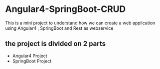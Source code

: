 # Angular4-SpringBoot-CRUD

This is a mini project to understand how we can create a web application using Angular4 , SpringBoot and Rest as webservice 

## the project is divided on 2 parts
- Angular4 Project
- SpringBoot Project
